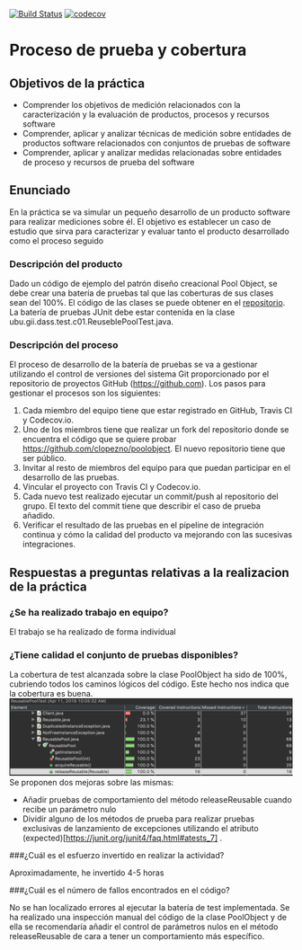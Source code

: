 [![Build Status](https://travis-ci.org/lfx1001/poolobject.svg?branch=master)](https://travis-ci.org/lfx1001/poolobject)
[![codecov](https://codecov.io/gh/lfx1001/poolobject/branch/master/graph/badge.svg)](https://codecov.io/gh/lfx1001/poolobject)
# Proceso de prueba y cobertura
## Objetivos de la práctica
* Comprender los objetivos de medición relacionados con la caracterización y la evaluación de
productos, procesos y recursos software
* Comprender, aplicar y analizar técnicas de medición sobre entidades de productos software
relacionados con conjuntos de pruebas de software
* Comprender, aplicar y analizar medidas relacionadas sobre entidades de proceso y recursos de
prueba del software

## Enunciado
En la práctica se va simular un pequeño desarrollo de un producto software para realizar mediciones sobre él.
El objetivo es establecer un caso de estudio que sirva para caracterizar y evaluar tanto el producto
desarrollado como el proceso seguido
### Descripción del producto
Dado un código de ejemplo del patrón diseño creacional Pool Object, se debe crear una batería de pruebas tal
que las coberturas de sus clases sean del 100%. El código de las clases se puede obtener en el 
[repositorio](https://github.com/clopezno/poolobject).
La batería de pruebas JUnit debe estar contenida en la clase
ubu.gii.dass.test.c01.ReuseblePoolTest.java.
### Descripción del proceso
El proceso de desarrollo de la batería de pruebas se va a gestionar utilizando el control de versiones del
sistema Git proporcionado por el repositorio de proyectos GitHub (https://github.com).
Los pasos para gestionar el procesos son los siguientes:
1. Cada miembro del equipo tiene que estar registrado en GitHub, Travis CI y Codecov.io.
2. Uno de los miembros tiene que realizar un fork del repositorio donde se encuentra el código que se
quiere probar https://github.com/clopezno/poolobject. El nuevo repositorio tiene que ser público.
3. Invitar al resto de miembros del equipo para que puedan participar en el desarrollo de las pruebas.
4. Vincular el proyecto con Travis CI y Codecov.io.
5. Cada nuevo test realizado ejecutar un commit/push al repositorio del grupo. El texto del commit tiene
que describir el caso de prueba añadido.
6. Verificar el resultado de las pruebas en el pipeline de integración continua y cómo la calidad del
producto va mejorando con las sucesivas integraciones.

## Respuestas a preguntas relativas a la realizacion de la práctica

### ¿Se ha realizado trabajo en equipo?

El trabajo se ha realizado de forma individual

### ¿Tiene calidad el conjunto de pruebas disponibles?

La cobertura de test alcanzada sobre la clase PoolObject ha sido de 100%, cubriendo 
todos los caminos lógicos del código. Este hecho nos indica que la cobertura es buena.
![Cobertura Final](/images/3_releaseReusableTest.png)
Se proponen dos mejoras sobre las mismas:
* Añadir pruebas de comportamiento del método releaseReusable cuando recibe un parámetro nulo
* Dividir alguno de los métodos de prueba para realizar pruebas exclusivas de lanzamiento
de excepciones utilizando el atributo (expected)[https://junit.org/junit4/faq.html#atests_7] .  

###¿Cuál es el esfuerzo invertido en realizar la actividad?

Aproximadamente, he invertido 4-5 horas

###¿Cuál es el número de fallos encontrados en el código?

No se han localizado errores al ejecutar la batería de test implementada.
Se ha realizado una inspección manual del código de la clase PoolObject y
de ella se recomendaría añadir el control de parámetros nulos en el método 
releaseReusable de cara a tener un comportamiento más específico.
 